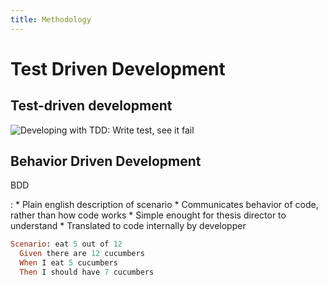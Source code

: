 ```yaml
---
title: Methodology
---
```


Test Driven Development
=======================

Test-driven development
-----------------------

![Developing with TDD: Write test, see it fail](session03/figures/tdd)


Behavior Driven Development
---------------------------

<div align="left">
BDD

:    * Plain english description of scenario
     * Communicates behavior of code, rather than how code works
     * Simple enought for thesis director to understand
     * Translated to code internally by developper
</div>

``` ruby
Scenario: eat 5 out of 12
  Given there are 12 cucumbers
  When I eat 5 cucumbers
  Then I should have 7 cucumbers
```
